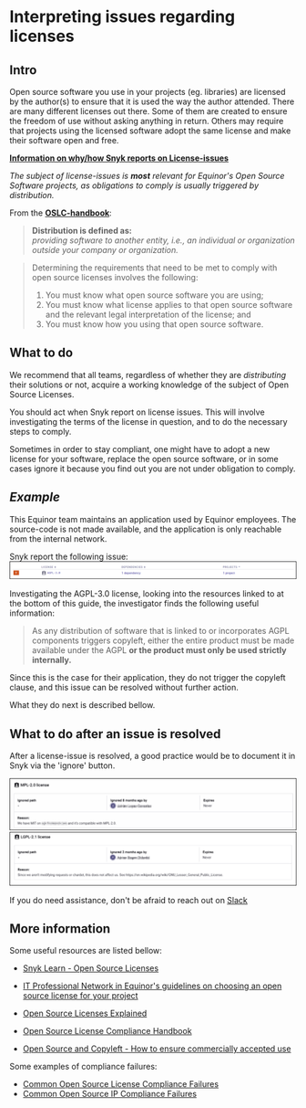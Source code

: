 # Interpreting issues regarding licenses  


## Intro

Open source software you use in your projects (eg. libraries) are licensed by the author(s) to ensure that it is used the way the author attended. There are many different licenses out there. Some of them are created to ensure the freedom of use without asking anything in return. Others may require that projects using the licensed software adopt the same license and make their software open and free.

[**Information on why/how Snyk reports on License-issues**](https://docs.snyk.io/products/snyk-open-source/licenses)

*The subject of license-issues is **most** relevant for Equinor's Open Source Software projects, as obligations to comply is usually triggered by distribution.*  

From the [**OSLC-handbook**](https://github.com/finos/OSLC-handbook/blob/master/output/adoc/OSLC-handbook.adoc):

> **Distribution is defined as:**  
> *providing software to another entity, i.e., an individual or organization outside your company or organization.*


> Determining the requirements that need to be met to comply with open source licenses involves the following:
>
> 1. You must know what open source software you are using;
> 2. You must know what license applies to that open source software and the relevant legal interpretation of the license; and
> 3. You must know how you using that open source software.

## What to do

We recommend that all teams, regardless of whether they are *distributing* their solutions or not, acquire a working knowledge of the subject of Open Source Licenses.  

You should act when Snyk report on license issues. This will involve investigating the terms of the license in question, and to do the necessary steps to comply.  

Sometimes in order to stay compliant, one might have to adopt a new license for your software, replace the open source software, or in some cases ignore it because you find out you are not under obligation to comply.

## *Example*

This Equinor team maintains an application used by Equinor employees. The source-code is not made available, and the application is only reachable from the internal network.

Snyk report the following issue:
![](./images/agpl_issue.png)

Investigating the AGPL-3.0 license, looking into the resources linked to at the bottom of this guide, the investigator finds the following useful information:

> As any distribution of software that is linked to or incorporates AGPL components triggers copyleft, either the entire product must be made available under the AGPL **or the product must only be used strictly internally.**

Since this is the case for their application, they do not trigger the copyleft clause, and this issue can be resolved without further action.

What they do next is described bellow.

## What to do after an issue is resolved

After a license-issue is resolved, a good practice would be to document it in Snyk via the 'ignore' button.

![](./images/ignore_comment_1.png)
![](./images/ignore_comment_2.png)

If you do need assistance, don't be afraid to reach out on [Slack](https://equinor.slack.com/archives/CMM6FSW5V)

## More information

Some useful resources are listed bellow:

* [Snyk Learn - Open Source Licenses](https://snyk.io/learn/open-source-licenses/)

* [IT Professional Network in Equinor's guidelines on choosing an open source license for your project](https://github.com/equinor/it-professional-network/blob/master/doc/open_source/licenses.md)

* [Open Source Licenses Explained](https://www.whitesourcesoftware.com/resources/blog/open-source-licenses-explained/)

* [Open Source License Compliance Handbook](https://github.com/finos/OSLC-handbook/blob/master/output/adoc/OSLC-handbook.adoc)  

* [Open Source and Copyleft - How to ensure commercially accepted use](https://www.schjodt.no/en/news--events/newsletters/open-source--copyleft-licenses-how-to-ensure-commercially-acceptable-use/)

Some examples of compliance failures:

* [Common Open Source License Compliance Failures](https://www.linux.com/news/4-common-open-source-license-compliance-failures-and-how-avoid-them/)
* [Common Open Source IP Compliance Failures](https://www.linux.com/news/3-common-open-source-ip-compliance-failures-and-how-avoid-them/)
 

